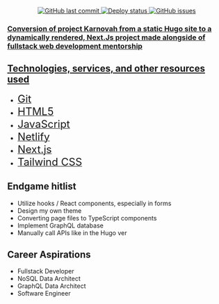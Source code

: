 <p align="center">
<a href="https://github.com/kxzeno/karnovah/commits/master">
<img src="https://img.shields.io/github/last-commit/kxzeno/karnovah.svg?style=flat-square&logo=github&logoColor=white"
alt="GitHub last commit">
<a href="https://app.netlify.com/sites/karnovah/deploys">
<img src="https://api.netlify.com/api/v1/badges/f263ae1a-1669-47c1-a2a6-7545d5c3dfb1/deploy-status"
alt="Deploy status">
<a href="https://github.com/kxzeno/karnovah/issues">
<img src="https://img.shields.io/github/issues-raw/kxzeno/workx.svg?style=flat-square&logo=github&logoColor=white"
alt="GitHub issues">


### Conversion of project Karnovah from a static Hugo site to a dynamically rendered, Next.Js project made alongside of fullstack web development mentorship

## Technologies, services, and other resources used
* [<font size="5">Git</font>](https://git-scm.com/book/en/v2/Getting-Started-Installing-Git)
* [<font size="5">HTML5</font>](https://developer.mozilla.org/en-US/docs/Web/HTML)
* [<font size="5">JavaScript</font>](https://developer.mozilla.org/en-US/docs/Web/javascript)
* [<font size="5">Netlify</font>](https://docs.netlify.com/integrations/frameworks/hugo/?_ga=2.190838701.781830800.1674726768-11622627.1674726768)
* [<font size="5">Next.js</font>](https://nextjs.org/docs)
* [<font size="5">Tailwind CSS</font>](https://tailwindcss.com/docs/installation)

## Endgame hitlist
- Utilize hooks / React components, especially in forms 
- Design my own theme
- Converting page files to TypeScript components
- Implement GraphQL database
- Manually call APIs like in the Hugo ver

## Career Aspirations
- Fullstack Developer
- NoSQL Data Architect 
- GraphQL Data Architect
- Software Engineer
